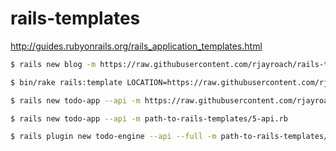 # rails-templates

http://guides.rubyonrails.org/rails_application_templates.html

```bash
$ rails new blog -m https://raw.githubusercontent.com/rjayroach/rails-templates/master/4-main.rb
```

```bash
$ bin/rake rails:template LOCATION=https://raw.githubusercontent.com/rjayroach/rails-templates/master/5-api.rb
```

```bash
$ rails new todo-app --api -m https://raw.githubusercontent.com/rjayroach/rails-templates/master/5-api.rb
```

```bash
$ rails new todo-app --api -m path-to-rails-templates/5-api.rb
```

```bash
$ rails plugin new todo-engine --api --full -m path-to-rails-templates/5-api.rb -T --dummy-path=spec/dummy
```
